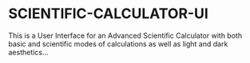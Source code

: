 # SCIENTIFIC-CALCULATOR-UI
This is a User Interface for an Advanced Scientific Calculator with both basic and scientific modes of calculations as well as
light and dark aesthetics...

